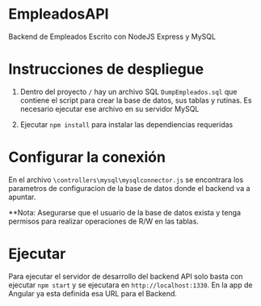 # EmpleadosAPI
Backend de Empleados Escrito con NodeJS Express y MySQL

# Instrucciones de despliegue

1. Dentro del proyecto `/` hay un archivo SQL `DumpEmpleados.sql` que contiene el script para crear la base de datos, sus tablas y rutinas. Es necesario ejecutar ese archivo en su servidor MySQL

2. Ejecutar `npm install` para instalar las dependiencias requeridas

# Configurar la conexión

En el archivo `\controllers\mysql\mysqlconnector.js` se encontrara los parametros de configuracion de la base de datos donde el backend va a apuntar.

**Nota: Asegurarse que el usuario de la base de datos exista y tenga permisos para realizar operaciones de R/W en las tablas.

# Ejecutar

Para ejecutar el servidor de desarrollo del backend API solo basta con ejecutar `npm start` y se ejecutara en `http://localhost:1330`.
En la app de Angular ya esta definida esa URL para el Backend.

